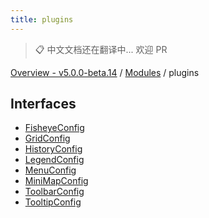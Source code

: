 ```yaml
---
title: plugins
---
```


> 📋 中文文档还在翻译中... 欢迎 PR

[Overview - v5.0.0-beta.14](../README.zh.md) / [Modules](../modules.zh.md) / plugins

## Interfaces

- [FisheyeConfig](../interfaces/plugins/FisheyeConfig.zh.md)
- [GridConfig](../interfaces/plugins/GridConfig.zh.md)
- [HistoryConfig](../interfaces/plugins/HistoryConfig.zh.md)
- [LegendConfig](../interfaces/plugins/LegendConfig.zh.md)
- [MenuConfig](../interfaces/plugins/MenuConfig.zh.md)
- [MiniMapConfig](../interfaces/plugins/MiniMapConfig.zh.md)
- [ToolbarConfig](../interfaces/plugins/ToolbarConfig.zh.md)
- [TooltipConfig](../interfaces/plugins/TooltipConfig.zh.md)
